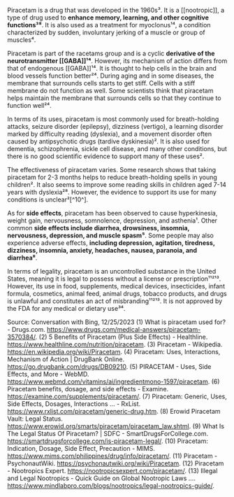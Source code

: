 Piracetam is a drug that was developed in the 1960s³. It is a [[nootropic]], a type of drug used to **enhance memory, learning, and other cognitive functions³⁸**. It is also used as a treatment for myoclonus¹⁴, a condition characterized by sudden, involuntary jerking of a muscle or group of muscles⁴. 

Piracetam is part of the racetams group and is a cyclic **derivative of the neurotransmitter [[GABA]]¹⁴**. However, its mechanism of action differs from that of endogenous [[GABA]]¹⁴. It is thought to help cells in the brain and blood vessels function better²⁴. During aging and in some diseases, the membrane that surrounds cells starts to get stiff. Cells with a stiff membrane do not function as well. Some scientists think that piracetam helps maintain the membrane that surrounds cells so that they continue to function well²⁴.

In terms of its uses, piracetam is most commonly used for breath-holding attacks, seizure disorder (epilepsy), dizziness (vertigo), a learning disorder marked by difficulty reading (dyslexia), and a movement disorder often caused by antipsychotic drugs (tardive dyskinesia)². It is also used for dementia, schizophrenia, sickle cell disease, and many other conditions, but there is no good scientific evidence to support many of these uses².

The effectiveness of piracetam varies. Some research shows that taking piracetam for 2-3 months helps to reduce breath-holding spells in young children². It also seems to improve some reading skills in children aged 7-14 years with dyslexia²⁸. However, the evidence to support its use for many conditions is unclear²[^10^].

As for **side effects**, piracetam has been observed to cause hyperkinesia, weight gain, nervousness, somnolence, depression, and asthenia¹. Other common **side effects include diarrhea, drowsiness, insomnia, nervousness, depression, and muscle spasm⁵**. Some people may also experience adverse effects, **including depression, agitation, tiredness, dizziness, insomnia, anxiety, headaches, nausea, paranoia, and diarrhea⁸**.

In terms of legality, piracetam is an uncontrolled substance in the United States, meaning it is legal to possess without a license or prescription¹¹²¹³. However, its use in food, supplements, medical devices, insecticides, infant formula, cosmetics, animal feed, animal drugs, tobacco products, and drugs is unlawful and constitutes an act of misbranding¹¹²¹³. It is not approved by the FDA for any medical or dietary use³⁴.

Source: Conversation with Bing, 12/25/2023
(1) What is piracetam used for? - Drugs.com. https://www.drugs.com/medical-answers/piracetam-3570384/.
(2) 5 Benefits of Piracetam (Plus Side Effects) - Healthline. https://www.healthline.com/nutrition/piracetam.
(3) Piracetam - Wikipedia. https://en.wikipedia.org/wiki/Piracetam.
(4) Piracetam: Uses, Interactions, Mechanism of Action | DrugBank Online. https://go.drugbank.com/drugs/DB09210.
(5) PIRACETAM - Uses, Side Effects, and More - WebMD. https://www.webmd.com/vitamins/ai/ingredientmono-1597/piracetam.
(6) Piracetam benefits, dosage, and side effects - Examine. https://examine.com/supplements/piracetam/.
(7) Piracetam: Generic, Uses, Side Effects, Dosages, Interactions ... - RxList. https://www.rxlist.com/piracetam/generic-drug.htm.
(8) Erowid Piracetam Vault: Legal Status. https://www.erowid.org/smarts/piracetam/piracetam_law.shtml.
(9) What Is The Legal Status Of Piracetam? | SDFC - SmartDrugsForCollege.com. https://smartdrugsforcollege.com/is-piracetam-legal/.
(10) Piracetam: Indication, Dosage, Side Effect, Precaution - MIMS. https://www.mims.com/philippines/drug/info/piracetam/.
(11) Piracetam - PsychonautWiki. https://psychonautwiki.org/wiki/Piracetam.
(12) Piracetam - Nootropics Expert. https://nootropicsexpert.com/piracetam/.
(13) Illegal and Legal Nootropics - Quick Guide on Global Nootropic Laws .... https://www.mindlabpro.com/blogs/nootropics/legal-nootropics-guide/.
